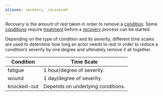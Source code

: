 ```yaml
---
aliases: recovery, recovered
---
```

   
_Recovery_ is the amount of rest taken in order to remove a [condition](../Conditions/Conditions.md). Some [conditions](../Conditions/Conditions.md) require [treatment](../Conditions/Treatment.md) before a [recovery](../Conditions/Recovery.md) process can be started.    
   
Depending on the type of condition and its severity, different time scales are used to determine how long an actor needs to rest in order to reduce a condition’s severity by one degree and ultimately remove it all together.   
   
| Condition   | Time Scale                |   
| -------- | ------------------------- |   
| fatigue     | 1 hour/degree of severity. |   
| wound       | 1 day/degree of severity.  |   
| knocked-out | Depends on underlying conditions.                        |